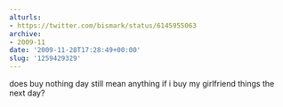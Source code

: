 ```yaml
---
alturls:
- https://twitter.com/bismark/status/6145955063
archive:
- 2009-11
date: '2009-11-28T17:28:49+00:00'
slug: '1259429329'
---
```


does buy nothing day still mean anything if i buy my girlfriend things the next day?


